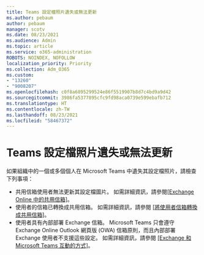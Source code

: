 ```yaml
---
title: Teams 設定檔照片遺失或無法更新
ms.author: pebaum
author: pebaum
manager: scotv
ms.date: 08/23/2021
ms.audience: Admin
ms.topic: article
ms.service: o365-administration
ROBOTS: NOINDEX, NOFOLLOW
localization_priority: Priority
ms.collection: Adm_O365
ms.custom:
- "13260"
- "9008207"
ms.openlocfilehash: c0f8a6895299524e86f5519907b8d7c4bd9a9d42
ms.sourcegitcommit: 3986fa5377895cfc9fd98aca0739e599ebafb712
ms.translationtype: HT
ms.contentlocale: zh-TW
ms.lasthandoff: 08/23/2021
ms.locfileid: "58467372"
---
```

# <a name="teams-profile-photo-is-missing-or-cant-be-updated"></a>Teams 設定檔照片遺失或無法更新

如果組織中的一個或多個個人在 Microsoft Teams 中遺失其設定檔照片，請檢查下列事項： 

- 共用信箱使用者無法更新其設定檔圖片。 如需詳細資訊，請參閱[[Exchange Online 中的共用信箱]](https://docs.microsoft.com/exchange/collaboration-exo/shared-mailboxes)。 
- 使用者的信箱已轉換成共用信箱。 如需詳細資訊，請參閱 [[將使用者信箱轉換成共用信箱]](https://docs.microsoft.com/microsoft-365/admin/email/convert-user-mailbox-to-shared-mailbox)。 
- 使用者具有內部部署 Exchange 信箱。 Microsoft Teams 只會遵守 Exchange Online Outlook 網頁版 (OWA) 信箱原則，而且內部部署 Exchange 使用者不支援這些設定。 如需詳細資訊，請參閱 [[Exchange 和 Microsoft Teams 互動的方式]](https://docs.microsoft.com/MicrosoftTeams/exchange-teams-interact)。 